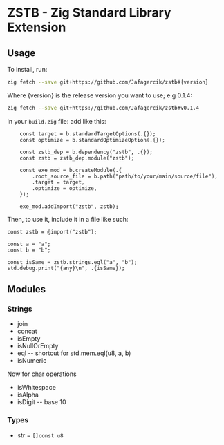 #  ZSTB - Zig Standard Library Extension

## Usage 

To install, run: 

```sh
zig fetch --save git+https://github.com/Jafagercik/zstb#{version}
```

Where {version} is the release version you want to use; e.g 0.1.4: 

```sh
zig fetch --save git+https://github.com/Jafagercik/zstb#v0.1.4
```

In your `build.zig` file: add like this:

```zig 
    const target = b.standardTargetOptions(.{});
    const optimize = b.standardOptimizeOption(.{});

    const zstb_dep = b.dependency("zstb", .{});
    const zstb = zstb_dep.module("zstb");

    const exe_mod = b.createModule(.{
        .root_source_file = b.path("path/to/your/main/source/file"),
        .target = target,
        .optimize = optimize,
    });

    exe_mod.addImport("zstb", zstb);
```

Then, to use it, include it in a file like such: 

```zig 
const zstb = @import("zstb");

const a = "a";
const b = "b";

const isSame = zstb.strings.eql("a", "b");
std.debug.print("{any}\n", .{isSame});
```


## Modules

### Strings

* join
* concat 
* isEmpty
* isNullOrEmpty
* eql -- shortcut for std.mem.eql(u8, a, b)
* isNumeric

Now for char operations

* isWhitespace
* isAlpha
* isDigit -- base 10

### Types 

* str = `[]const u8`

